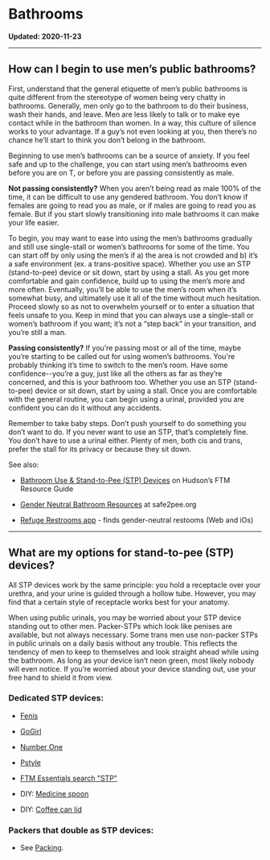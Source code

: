 # Bathrooms
**Updated: 2020-11-23**
***
## How can I begin to use men’s public bathrooms?

First, understand that the general etiquette of men’s public bathrooms is quite different from the stereotype of women being very chatty in bathrooms. Generally, men only go to the bathroom to do their business, wash their hands, and leave. Men are less likely to talk or to make eye contact while in the bathroom than women. In a way, this culture of silence works to your advantage. If a guy’s not even looking at you, then there’s no chance he’ll start to think you don’t belong in the bathroom. 

Beginning to use men’s bathrooms can be a source of anxiety. If you feel safe and up to the challenge, you can start using men’s bathrooms even before you are on T, or before you are passing consistently as male.

**Not passing consistently?** When you aren’t being read as male 100% of the time, it can be difficult to use any gendered bathroom. You don’t know if females are going to read you as male, or if males are going to read you as female. But if you start slowly transitioning into male bathrooms it can make your life easier. 

To begin, you may want to ease into using the men’s bathrooms gradually and still use single-stall or women’s bathrooms for some of the time. You can start off by only using the men’s if a) the area is not crowded and b) it’s a safe environment (ex. a trans-positive space). Whether you use an STP (stand-to-pee) device or sit down, start by using a stall. As you get more comfortable and gain confidence, build up to using the men’s more and more often. Eventually, you’ll be able to use the men’s room when it’s somewhat busy, and ultimately use it all of the time without much hesitation. Proceed slowly so as not to overwhelm yourself or to enter a situation that feels unsafe to you. Keep in mind that you can always use a single-stall or women’s bathroom if you want; it’s not a “step back” in your transition, and you’re still a man.

**Passing consistently?** If you’re passing most or all of the time, maybe you’re starting to be called out for using women’s bathrooms. You're probably thinking it’s time to switch to the men’s room. Have some confidence--you’re a guy, just like all the others as far as they’re concerned, and this is your bathroom too. Whether you use an STP (stand-to-pee) device or sit down, start by using a stall. Once you are comfortable with the general routine, you can begin using a urinal, provided you are confident you can do it without any accidents. 

Remember to take baby steps. Don’t push yourself to do something you don’t want to do. If you never want to use an STP, that’s completely fine. You don’t have to use a urinal either. Plenty of men, both cis and trans, prefer the stall for its privacy or because they sit down. 

See also:

* [Bathroom Use &amp; Stand-to-Pee \(STP\) Devices](http://www.ftmguide.org/bathroom.html) on Hudson’s FTM Resource Guide

* [Gender Neutral Bathroom Resources](http://safe2pee.wordpress.com/bathroom-resources/) at safe2pee.org

* [Refuge Restrooms app](http://www.refugerestrooms.org/) - finds gender-neutral restooms (Web and iOs)

***
## What are my options for stand-to-pee (STP) devices?

All STP devices work by the same principle: you hold a receptacle over your urethra, and your urine is guided through a hollow tube. However, you may find that a certain style of receptacle works best for your anatomy. 

When using public urinals, you may be worried about your STP device standing out to other men. Packer-STPs which look like penises are available, but not always necessary. Some trans men use non-packer STPs in public urinals on a daily basis without any trouble. This reflects the tendency of men to keep to themselves and look straight ahead while using the bathroom. As long as your device isn’t neon green, most likely nobody will even notice. If you’re worried about your device standing out, use your free hand to shield it from view.

### Dedicated STP devices: 

* [Fenis](https://www.ftmessentials.com/products/fenis-stp)

* [GoGirl](http://www.ftmessentials.com/products/go-girl-stp-device)

* [Number One](https://www.ftmessentials.com/products/number-one-stp-powder-finish)

* [Pstyle](http://www.ftmessentials.com/collections/stp-devices/products/pstyle)

* [FTM Essentials search "STP"](https://www.ftmessentials.com/search?q=stp)

* DIY: [Medicine spoon](http://imgur.com/KhaXNRr)

* DIY: [Coffee can lid](http://imgur.com/PUPvHEr)

### Packers that double as STP devices:

* See [Packing](https://github.com/MissTeapot/LGBT-Wikis/blob/main/github_wiki/ftm/index#wiki_packing.md).